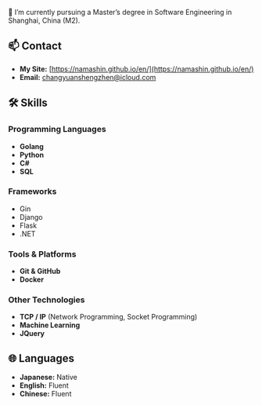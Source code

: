 🌱 I’m currently pursuing a Master’s degree in Software Engineering in Shanghai, China (M2).

## 📫 Contact
- **My Site:** [https://namashin.github.io/en/](https://namashin.github.io/en/)
- **Email:** [changyuanshengzhen@icloud.com](mailto:changyuanshengzhen@icloud.com)

## 🛠 Skills

### Programming Languages
- **Golang**
- **Python**
- **C#**
- **SQL**

### Frameworks ###
- Gin
- Django
- Flask
- .NET

### Tools & Platforms
- **Git & GitHub**
- **Docker**

### Other Technologies
- **TCP / IP** (Network Programming, Socket Programming)
- **Machine Learning**
- **JQuery**

## 🌐 Languages
- **Japanese:** Native
- **English:** Fluent
- **Chinese:** Fluent
